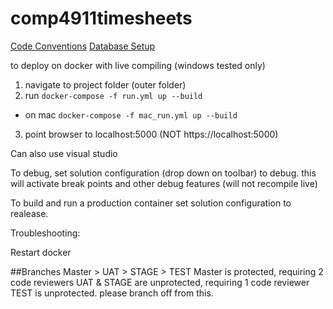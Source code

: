 # comp4911timesheets

[Code Conventions](/docs/conventions.md)
[Database Setup](/docs/dbsetup.md)

to deploy on docker with live compiling (windows tested only)

1. navigate to project folder (outer folder)
2. run ```docker-compose -f run.yml up --build```
  - on mac ```docker-compose -f mac_run.yml up --build```
3. point browser to localhost:5000 (NOT https://localhost:5000)

Can also use visual studio

To debug, set solution configuration (drop down on toolbar) to debug. this will activate break points and other debug features (will not recompile live)

To build and run a production container set solution configuration to realease. 

Troubleshooting:

Restart docker 

##Branches
Master > UAT > STAGE > TEST
Master is protected, requiring 2 code reviewers	
UAT & STAGE are unprotected, requiring 1 code reviewer	
TEST is unprotected. please branch off from this.
